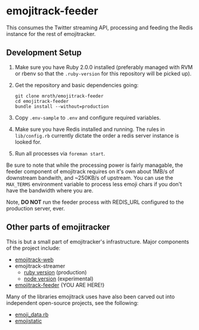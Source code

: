 # emojitrack-feeder
This consumes the Twitter streaming API, processing and feeding the Redis instance for the rest of emojitracker.

## Development Setup
 1. Make sure you have Ruby 2.0.0 installed (preferably managed with RVM or rbenv so that the `.ruby-version` for this repository will be picked up).
 2. Get the repository and basic dependencies going:

        git clone mroth/emojitrack-feeder
        cd emojitrack-feeder
        bundle install --without=production

 3. Copy `.env-sample` to `.env` and configure required variables.
 4. Make sure you have Redis installed and running.  The rules in `lib/config.rb` currently dictate the order a redis server instance is looked for.
 5. Run all processes via `foreman start`.

Be sure to note that while the processing power is fairly managable, the feeder component of emojitrack requires on it's own about 1MB/s of downstream bandwith, and ~250KB/s of upstream.  You can use the `MAX_TERMS` environment variable to process less emoji chars if you don't have the bandwidth where you are.

Note, **DO NOT** run the feeder process with REDIS_URL configured to the production server, ever.


## Other parts of emojitracker
This is but a small part of emojitracker's infrastructure.  Major components of the project include:

 - [emojitrack-web](http://github.com/mroth/emojitrack)
 - emojitrack-streamer
    * [ruby version](http://github.com/mroth/emojitrack-streamer) (production)
    * [node version](http://github.com/mroth/emojitrack-nodestreamer) (experimental)
 - [emojitrack-feeder](http://github.com/mroth/emojitrack-feeder) {YOU ARE HERE!}

Many of the libraries emojitrack uses have also been carved out into independent open-source projects, see the following:

 - [emoji_data.rb](http://github.com/mroth/emoji_data.rb)
 - [emojistatic](http://github.com/mroth/emojistatic)
 
